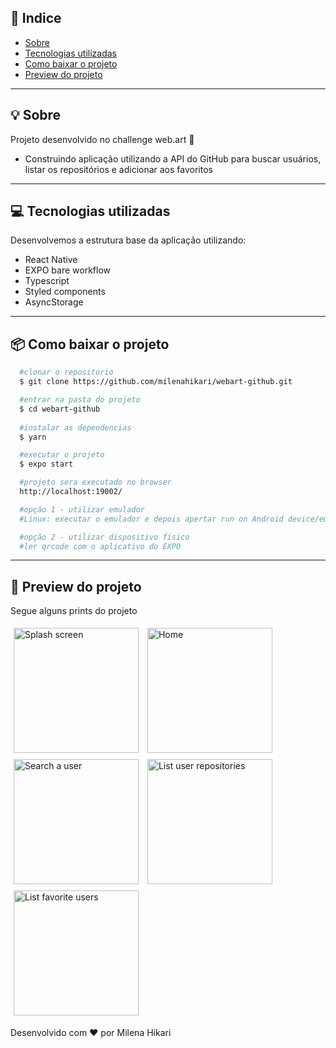 ## 📕 Indice

- [Sobre](#-sobre)
- [Tecnologias utilizadas](#-tecnologias-utilizadas)
- [Como baixar o projeto](#-como-baixar-o-projeto)
- [Preview do projeto](#-preview-do-projeto)

---

## 💡 Sobre

Projeto desenvolvido no challenge web.art 🧡

- Construindo aplicação utilizando a API do GitHub para buscar usuários, listar os repositórios e adicionar aos favoritos

---

## 💻 Tecnologias utilizadas

Desenvolvemos a estrutura base da aplicação utilizando:
- React Native
- EXPO bare workflow
- Typescript
- Styled components
- AsyncStorage

---

## 📦 Como baixar o projeto

```bash
  #clonar o repositorio
  $ git clone https://github.com/milenahikari/webart-github.git

  #entrar na pasta do projeto
  $ cd webart-github
  
  #instalar as dependencias
  $ yarn

  #executar o projeto
  $ expo start

  #projeto sera executado no browser
  http://localhost:19002/

  #opção 1 - utilizar emulador
  #Linux: executar o emulador e depois apertar run on Android device/emulator

  #opção 2 - utilizar dispositivo físico
  #ler qrcode com o aplicativo do EXPO
```
---

## 📱 Preview do projeto

Segue alguns prints do projeto

<div>
  <img style="margin: 5px" alt="Splash screen" src="https://imgur.com/KOrH2Al.png" width="200">
  <img style="margin: 5px" alt="Home" src="https://imgur.com/Ye3zOxu.png" width="200">
  <img style="margin: 5px" alt="Search a user" src="https://imgur.com/AJTjc4x.png" width="200">
  <img style="margin: 5px" alt="List user repositories" src="https://imgur.com/LW3R3MD.png" width="200">
  <img style="margin: 5px" alt="List favorite users" src="https://imgur.com/wwz7mNu.png" width="200">
</div>

Desenvolvido com ♥ por Milena Hikari